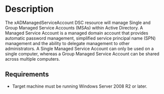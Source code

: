 # Description

The xADManagedServiceAccount DSC resource will manage Single and Group Managed Service Accounts (MSAs) within Active Directory. A Managed Service Account is a managed domain account that provides automatic password management, simplified service principal name (SPN) management and the ability to delegate management to other administrators.
A Single Managed Service Account can only be used on a single computer, whereas a Group Managed Service Account can be shared across multiple computers.

## Requirements

* Target machine must be running Windows Server 2008 R2 or later.
